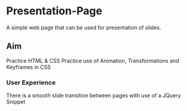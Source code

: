# Presentation-Page
A simple web page that can be used for presentation of slides.

## Aim
Practice HTML & CSS 
Practice use of Animation, Transformations and Keyframes in CSS

### User Experience
There is a smooth slide transition between pages with use of a JQuery Snippet
